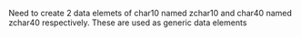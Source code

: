 Need to create 2 data elemets of char10 named zchar10 and char40 named zchar40 respectively.
These are used as generic data elements
